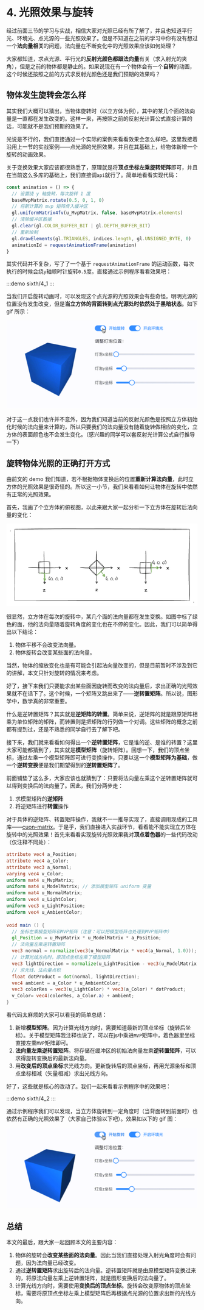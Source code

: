 # 4. 光照效果与旋转

经过前面三节的学习与实战，相信大家对光照已经有所了解了，并且也知道平行光、环境光、点光源的一些光照效果了。但是不知道在之前的学习中你有没有想过一个**法向量相关**的问题，法向量在不断变化中的光照效果应该如何处理？

大家都知道，求点光源、平行光的**反射光颜色都跟法向量**有关（求入射光的夹角），但是之前的物体都是静止的。如果说现在有一个物体会有一个**自转**的动画，这个时候还按照之前的方式求反射光颜色还是我们预期的效果吗？

## 物体发生旋转会怎么样

其实我们大概可以猜出，当物体旋转时（以立方体为例），其中的某几个面的法向量是一直都在发生改变的。这样一来，再按照之前的反射光计算公式直接计算的话，可能就不是我们预期的效果了。

光说是不行的，我们直接通过一个实际的案例来看看效果会怎么样吧。这里我接着沿用上一节的实战案例——点光源的光照效果，并且在其基础上，给物体新增一个旋转的动画效果。

关于变换效果大家应该都很熟悉了，原理就是将**顶点坐标左乘旋转矩阵**即可，并且在当前这么多库的基础上，我们直接调`api`就行了。简单地看看实现代码：

```js
const animation = () => {
  // 设置绕 y 轴旋转，每次旋转 1 度
  baseMvpMatrix.rotate(0.5, 0, 1, 0)
  // 将新计算的 mvp 矩阵传入缓冲区
  gl.uniformMatrix4fv(u_MvpMatrix, false, baseMvpMatrix.elements)
  // 清除缓冲区数据
  gl.clear(gl.COLOR_BUFFER_BIT | gl.DEPTH_BUFFER_BIT)
  // 重新绘制
  gl.drawElements(gl.TRIANGLES, indices.length, gl.UNSIGNED_BYTE, 0)
  animationId = requestAnimationFrame(animation)
}
```

其实代码并不复杂，写了了一个基于 `requestAnimationFrame` 的运动函数，每次执行的时候会绕`y`轴顺时针旋转`0.5`度。直接通过示例程序看看效果吧：

:::demo
sixth/4_1
:::

当我们开启旋转动画时，可以发现这个点光源的光照效果会有些奇怪。明明光源的位置没有发生改变，但是**当立方体的背面转到点光源处时依然处于黑暗状态**。如下 gif 所示：

![4.2](../../public/images/sixth/4.2.gif)

对于这一点我们也许并不意外，因为我们知道当前的反射光颜色是按照立方体初始化时候的法向量来计算的，所以只要我们的法向量没有随着旋转做相应的变化，立方体的表面颜色也不会发生变化。（感兴趣的同学可以套反射光计算公式自行推导一下）

## 旋转物体光照的正确打开方式

由前文的 demo 我们知道，若不根据物体变换后的位置**重新计算法向量**，此时立方体的光照效果是很奇怪的。所以这一小节，我们来看看如何让物体在旋转中依然有正常的光照效果。

首先，我画了个立方体的俯视图，以此来跟大家一起分析一下立方体在旋转后法向量的变化：

![4.1](../../public/images/sixth/4.1.png)

很显然，立方体在每次的旋转中，某几个面的法向量都在发生变换。如图中标了绿色的面，他的法向量随着旋转角度的变化也在不停的变化。因此，我们可以简单得出以下结论：
1. 物体平移不会改变法向量。
2. 物体旋转会改变某些面的法向量。

当然，物体的缩放变化也是有可能会引起法向量改变的，但是目前暂时不涉及到它的讲解，本文只针对旋转的情况来考虑。

好了，接下来我们只要能求出某些面因旋转而改变的法向量后，求出正确的光照效果就不在话下了。这个时候，一个矩阵又跳出来了——**逆转置矩阵**。所以说，图形学中，数学真的非常重要。

什么是逆转置矩阵？其实就是**逆矩阵的转置**。简单来说，逆矩阵的就是跟原矩阵相乘为单位矩阵的矩阵，而转置则是把矩阵的行列做一个对调。这些矩阵的概念之前都有提到过，还是不熟悉的同学自行去了解下吧。

接下来，我们就来看看如何得出一个**逆转置矩阵**，它是谁的逆、是谁的转置？这里大家可能都猜到了，其实就是**模型矩阵**（旋转矩阵）。回想一下，我们的顶点坐标，通过左乘一个模型矩阵即可进行变换操作，只要以这一个**模型矩阵为基础**，做一个**逆转变换**便是我们期望得到的**逆转置矩阵**了。

前面铺垫了这么多，大家应该也就猜到了：只要将法向量左乘这个逆转置矩阵就可以得到变换后的法向量了。因此，我们分两步走：
1. 求模型矩阵的**逆矩阵**
2. 将逆矩阵进行**转置**操作

对于具体的逆矩阵、转置矩阵操作，我就不一一推导实现了，直接调用现成的工具库——[cuon-matrix](https://github.com/jorgen-17/cuon-matrix-ts)。于是乎，我们直接进入实战环节，看看能不能实现立方体在旋转中的光照效果！首先来看看实现旋转光照效果我对**顶点着色器**的一些代码改动（仅注释不同处）：

```GLSL
attribute vec4 a_Position;
attribute vec4 a_Color;
attribute vec3 a_Normal;
varying vec4 v_Color;
uniform mat4 u_MvpMatrix;
uniform mat4 u_ModelMatrix; // 添加模型矩阵 uniform 变量
uniform mat4 u_NormalMatrix;
uniform vec4 u_LightColor;
uniform vec3 u_LightPosition;
uniform vec4 u_AmbientColor;

void main () {
  // 坐标左乘模型矩阵和MVP矩阵（注意：可以把模型矩阵也处理到MVP矩阵中）
  gl_Position = u_MvpMatrix * u_ModelMatrix * a_Position;
  // 法向量左乘逆转置矩阵
  vec3 normal = normalize(vec3(u_NormalMatrix * vec4(a_Normal, 1.0)));
  // 计算光线方向时，原顶点坐标左乘了模型矩阵
  vec3 lightDirection = normalize(u_LightPosition - vec3(u_ModelMatrix * a_Position));
  // 求光线、法向量点积
  float dotProduct = dot(normal, lightDirection);
  vec4 ambient = a_Color * u_AmbientColor;
  vec3 colorRes = vec3(u_LightColor) * vec3(a_Color) * dotProduct;
  v_Color= vec4(colorRes, a_Color.a) + ambient;
}
```

看代码太麻烦的大家可以看我的简单总结：
1. 新增**模型矩阵**。因为计算光线方向时，需要知道最新的顶点坐标（旋转后坐标）。关于模型矩阵我注释也说了，可以在js中乘进`MVP`矩阵中，着色器里坐标直接左乘`MVP`矩阵即可。
2. **法向量左乘逆转置矩阵**。将存储在缓冲区的初始法向量左乘**逆转置矩阵**，可以求得旋转变换后的最新法向量。
3. 用**改变后的顶点坐标**求光线方向。更新旋转后的顶点坐标，再用光源坐标和顶点坐标相减（矢量相减）求出光线方向。

好了，这些就是核心的改动了。我们一起来看看示例程序中的效果吧：

:::demo
sixth/4_2
:::

通过示例程序我们可以发现，当立方体旋转到一定角度时（当背面转到前面时）也依然有正确的光照效果了（大家自己体验以下吧）。效果如以下的 gif 图：

![4.3](../../public/images/sixth/4.3.gif)

## 总结

本文的最后，跟大家一起回顾本文的主要内容：
1. 物体的旋转会**改变某些面的法向量**。因此当我们直接处理入射光角度时会有问题，因为法向量已经改变。
2. 通过**逆转置矩阵**求出旋转后的法向量。逆转置矩阵就是由原模型矩阵变换过来的，将原法向量左乘上逆转置矩阵，就是图形变换后的法向量了。
3. 计算光线方向时，需要使用**变换后的顶点坐标**。旋转会改变原物体的顶点坐标，需要将原顶点坐标左乘上模型矩阵后再根据点光源的位置求出新的光线方向。
